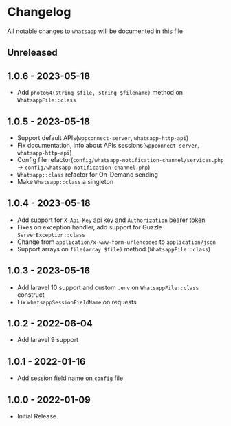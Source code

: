 # Changelog

All notable changes to `whatsapp` will be documented in this file

## Unreleased


## 1.0.6 - 2023-05-18

- Add `photo64(string $file, string $filename)` method on `WhatsappFile::class`

## 1.0.5 - 2023-05-18

- Support default APIs(`wppconnect-server`, `whatsapp-http-api`)
- Fix documentation, info about APIs sessions(`wppconnect-server`, `whatsapp-http-api`)
- Config file refactor(`config/whatsapp-notification-channel/services.php` -> `config/whatsapp-notification-channel.php`)
- `Whatsapp::class` refactor for On-Demand sending
- Make `Whatsapp::class` a singleton

## 1.0.4 - 2023-05-18

- Add support for `X-Api-Key` api key and `Authorization` bearer token
- Fixes on exception handler, add support for Guzzle `ServerException::class`
- Change from `application/x-www-form-urlencoded` to `application/json`
- Support arrays on `file(array $file)` method (`WhatsappFile::class`)

## 1.0.3 - 2023-05-16

- Add laravel 10 support and custom `.env` on `WhatsappFile::class` construct
- Fix `whatsappSessionFieldName` on requests

## 1.0.2 - 2022-06-04

- Add laravel 9 support

## 1.0.1 - 2022-01-16

- Add session field name on `config` file

## 1.0.0 - 2022-01-09

- Initial Release.
